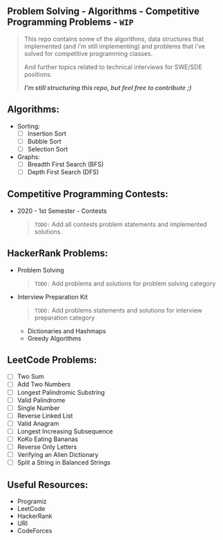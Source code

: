 ## Problem Solving - Algorithms - Competitive Programming Problems - ```WIP```

> This repo contains some of the algorithms, data structures that implemented (and i'm still implementing) and problems that i've solved for competitive programming classes.
> 
> And further topics related to technical interviews for SWE/SDE positions.
> 
> ___I'm still structuring this repo, but feel free to contribute ;)___

## Algorithms:
- Sorting:
  - [ ] Insertion Sort
  - [ ] Bubble Sort
  - [ ] Selection Sort
- Graphs:
  - [ ] Breadth First Search (BFS)
  - [ ] Depth First Search (DFS)

## Competitive Programming Contests:
- 2020 - 1st Semester - Contests
  > `TODO:` Add all contests problem statements and implemented solutions.

## HackerRank Problems:
- Problem Solving
  > `TODO:` Add problems and solutions for problem solving category
- Interview Preparation Kit
   > `TODO:` Add problems statements and solutions for interview preparation category
  - Dictionaries and Hashmaps
  - Greedy Algorithms

## LeetCode Problems:
- [ ] Two Sum
- [ ] Add Two Numbers
- [ ] Longest Palindromic Substring
- [ ] Valid Palindrome
- [ ] Single Number
- [ ] Reverse Linked List
- [ ] Valid Anagram
- [ ] Longest Increasing Subsequence
- [ ] KoKo Eating Bananas
- [ ] Reverse Only Letters
- [ ] Verifying an Alien Dictionary
- [ ] Split a String in Balanced Strings

## Useful Resources:
- Programiz
- LeetCode
- HackerRank
- URI
- CodeForces